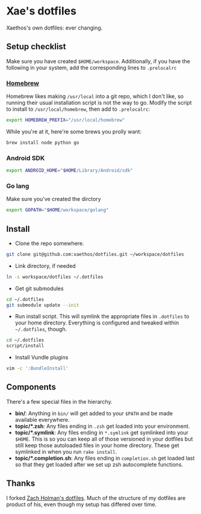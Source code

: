 Xae's dotfiles
==============
Xaethos's own dotfiles: ever changing.

Setup checklist
---------------
Make sure you have created `$HOME/workspace`. Additionally, if you have the
following in your system, add the corresponding lines to `.prelocalrc`

### [Homebrew](http://brew.sh/)
Homebrew likes making `/usr/local` into a git repo, which I don't like, so
running their usual installation script is not the way to go. Modify the script
to install to `/usr/local/homebrew`, then add to `.prelocalrc`:

```sh
export HOMEBREW_PREFIX="/usr/local/homebrew"
```

While you're at it, here're some brews you prolly want:

```sh
brew install node python go
```

### Android SDK

```sh
export ANDROID_HOME="$HOME/Library/Android/sdk"
```

### Go lang
Make sure you've created the dirctory

```sh
export GOPATH="$HOME/workspace/golang"
```

Install
-------
- Clone the repo somewhere.

```sh
git clone git@github.com:xaethos/dotfiles.git ~/workspace/dotfiles
```

- Link directory, if needed

```sh
ln -s workspace/dotfiles ~/.dotfiles
```

- Get git submodules

```sh
cd ~/.dotfiles
git submodule update --init
```

- Run install script.
  This will symlink the appropriate files in `.dotfiles` to your home directory.
  Everything is configured and tweaked within `~/.dotfiles`, though.

```sh
cd ~/.dotfiles
script/install
```

- Install Vundle plugins

```sh
vim -c ':BundleInstall'
```

Components
----------
There's a few special files in the hierarchy.

- **bin/**: Anything in `bin/` will get added to your `$PATH` and be made
  available everywhere.
- **topic/\*.zsh**: Any files ending in `.zsh` get loaded into your
  environment.
- **topic/\*.symlink**: Any files ending in `*.symlink` get symlinked into
  your `$HOME`. This is so you can keep all of those versioned in your dotfiles
  but still keep those autoloaded files in your home directory. These get
  symlinked in when you run `rake install`.
- **topic/\*.completion.sh**: Any files ending in `completion.sh` get loaded
  last so that they get loaded after we set up zsh autocomplete functions.

Thanks
------
I forked [Zach Holman's dotfiles](https://github.com/holman/dotfiles). Much of
the structure of my dotfiles are product of his, even though my setup has
differed over time.
